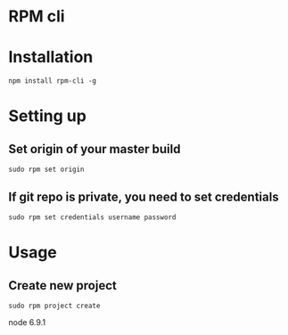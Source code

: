 # RPM cli

# Installation
```
npm install rpm-cli -g
```


# Setting up

## Set origin of your master build
```
sudo rpm set origin
```

## If git repo is private, you need to set credentials
```
sudo rpm set credentials username password
```

# Usage
## Create new project
```
sudo rpm project create
```

node 6.9.1